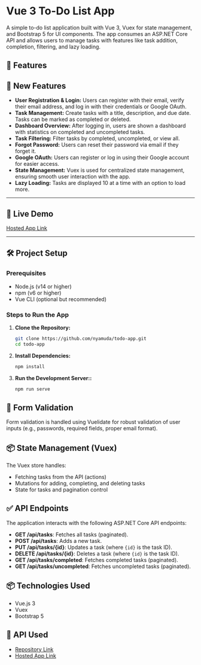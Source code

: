 # Vue 3 To-Do List App

A simple to-do list application built with Vue 3, Vuex for state management, and Bootstrap 5 for UI components. The app consumes an ASP.NET Core API and allows users to manage tasks with features like task addition, completion, filtering, and lazy loading.

## 🎯 Features
## 🎯 New Features

- **User Registration & Login:** Users can register with their email, verify their email address, and log in with their credentials or Google OAuth.
- **Task Management:** Create tasks with a title, description, and due date. Tasks can be marked as completed or deleted.
- **Dashboard Overview:** After logging in, users are shown a dashboard with statistics on completed and uncompleted tasks.
- **Task Filtering:** Filter tasks by completed, uncompleted, or view all.
- **Forgot Password:** Users can reset their password via email if they forget it.
- **Google OAuth:** Users can register or log in using their Google account for easier access.
- **State Management:** Vuex is used for centralized state management, ensuring smooth user interaction with the app.
- **Lazy Loading:** Tasks are displayed 10 at a time with an option to load more.

---

## 🚀 Live Demo

[Hosted App Link](https://prioritia.netlify.app)

---

## 🛠️ Project Setup

### Prerequisites

- Node.js (v14 or higher)
- npm (v6 or higher)
- Vue CLI (optional but recommended)

### Steps to Run the App

1. **Clone the Repository:**

   ```bash
   git clone https://github.com/nyamuda/todo-app.git
   cd todo-app
   ```

2. **Install Dependencies:**

   ```bash
   npm install
   ```

3. **Run the Development Server::**
   ```bash
   npm run serve
   ```

## 🧪 Form Validation

Form validation is handled using Vuelidate for robust validation of user inputs (e.g., passwords, required fields, proper email format).

## 📦 State Management (Vuex)

The Vuex store handles:

- Fetching tasks from the API (actions)
- Mutations for adding, completing, and deleting tasks
- State for tasks and pagination control

## ✅ API Endpoints

The application interacts with the following ASP.NET Core API endpoints:

- **GET /api/tasks**: Fetches all tasks (paginated).
- **POST /api/tasks**: Adds a new task.
- **PUT /api/tasks/{id}**: Updates a task (where `{id}` is the task ID).
- **DELETE /api/tasks/{id}**: Deletes a task (where `{id}` is the task ID).
- **GET /api/tasks/completed**: Fetches completed tasks (paginated).
- **GET /api/tasks/uncompleted**: Fetches uncompleted tasks (paginated).

## 📦 Technologies Used

- Vue.js 3
- Vuex
- Bootstrap 5

## 🚀 API Used

- [Repository Link](https://github.com/nyamuda/TodoAPI)
- [Hosted App Link](https://quovoyapi.runasp.net/api/items)
